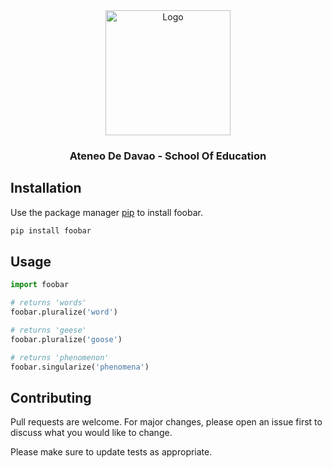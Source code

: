  <div align="center">
    <img src="https://i.ibb.co/mHw4WqW/download.png" alt="Logo" width="200">
  <h3 align="center"> Ateneo De Davao - School Of Education</h3>
</div>




## Installation

Use the package manager [pip](https://pip.pypa.io/en/stable/) to install foobar.

```bash
pip install foobar
```

## Usage

```python
import foobar

# returns 'words'
foobar.pluralize('word')

# returns 'geese'
foobar.pluralize('goose')

# returns 'phenomenon'
foobar.singularize('phenomena')
```

## Contributing
Pull requests are welcome. For major changes, please open an issue first to discuss what you would like to change.

Please make sure to update tests as appropriate.

